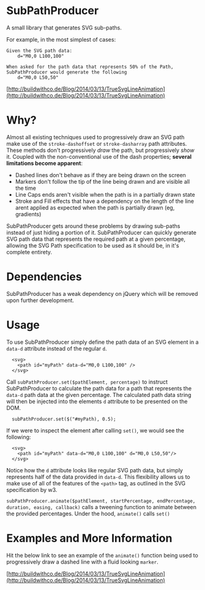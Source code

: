 SubPathProducer
===============

A small library that generates SVG sub-paths.

For example, in the most simplest of cases:

    Given the SVG path data: 
        d="M0,0 L100,100"
        
    When asked for the path data that represents 50% of the Path, SubPathProducer would generate the following
        d="M0,0 L50,50"

[http://buildwithco.de/Blog/2014/03/13/TrueSvgLineAnimation](http://buildwithco.de/Blog/2014/03/13/TrueSvgLineAnimation)


Why?
==============

Almost all existing techniques used to progressively draw an SVG path make use of the `stroke-dashoffset` or `stroke-dasharray` path attributes. These methods don't progressively *draw* the path, but progressively *show* it. Coupled with the non-conventional use of the dash properties; **several limitations become apparent**:

* Dashed lines don't behave as if they are being drawn on the screen
* Markers don't follow the tip of the line being drawn and are visible all the time
* Line Caps ends aren't visible when the path is in a partially drawn state
* Stroke and Fill effects that have a dependency on the length of the line arent applied as expected when the path is partially drawn (eg, gradients)

SubPathProducer gets around these problems by drawing sub-paths instead of just hiding a portion of it. SubPathProducer can quickly generate SVG path data that represents the required path at a given percentage, allowing the SVG Path specification to be used as it should be, in it's complete entirety.


Dependencies
===============

SubPathProducer has a weak dependency on jQuery which will be removed upon further development.

Usage
==============


To use SubPathProducer simply define the path data of an SVG <Path> element in a `data-d` attribute instead of the regular `d`. 


    
      <svg>
        <path id="myPath" data-d="M0,0 L100,100" />
      </svg>



Call `subPathProducer.set($pathElement, percentage)` to instruct SubPathProducer to calculate the path data for a path that represents the `data-d` path data at the given percentage. The calculated path data string will then be injected into the elements `d` attribute to be presented on the DOM. 

      subPathProducer.set($("#myPath), 0.5);

If we were to inspect the element after calling `set()`, we would see the following:

      <svg>
        <path id="myPath" data-d="M0,0 L100,100" d="M0,0 L50,50"/>
      </svg>
      
Notice how the `d` attribute looks like regular SVG path data, but simply represents half of the data provided in `data-d`. This flexibility allows us to make use of all of the features of the `<path>` tag, as outlined in the SVG specification by w3.


`subPathProducer.animate($pathElement, startPercentage, endPercentage, duration, easing, callback)` calls a tweening function to animate between the provided percentages. Under the hood, `animate()` calls `set()`

Examples and More Information
============
Hit the below link to see an example of the `animate()` function being used to progressively draw a dashed line with a fluid looking `marker`. 

[http://buildwithco.de/Blog/2014/03/13/TrueSvgLineAnimation](http://buildwithco.de/Blog/2014/03/13/TrueSvgLineAnimation)
